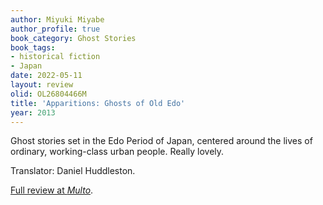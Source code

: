 ```yaml
---
author: Miyuki Miyabe
author_profile: true
book_category: Ghost Stories
book_tags:
- historical fiction
- Japan
date: 2022-05-11
layout: review
olid: OL26804466M
title: 'Apparitions: Ghosts of Old Edo'
year: 2013
---
```


Ghost stories set in the Edo Period of Japan, centered around the lives of ordinary, working-class urban people. Really lovely.

Translator: Daniel Huddleston.

[Full review at *Multo*](https://multoghost.wordpress.com/2022/05/11/reading-apparitions/).